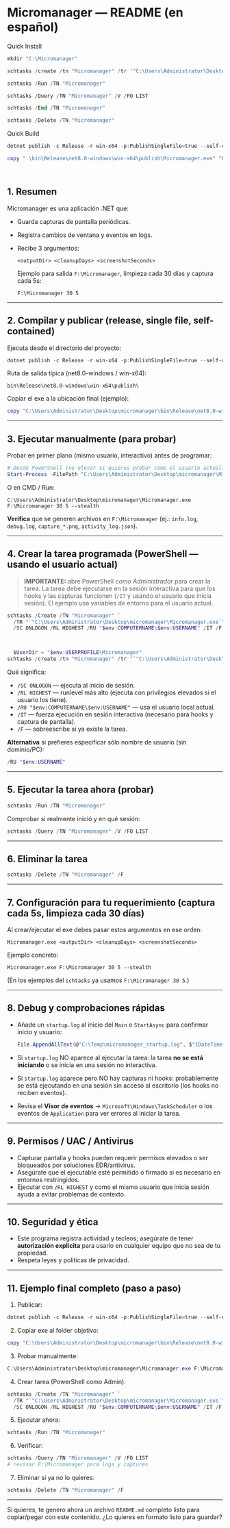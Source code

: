 # Micromanager — README (en español)



Quick Install 

```powershell
mkdir "C:\Micromanager" 

schtasks /create /tn "Micromanager" /tr '"C:\Users\Administrator\Desktop\micromanager\Micromanager.exe" "C:\Micromanager" 30 5 --stealth' /sc onlogon /rl highest /ru $env:USERNAME /it /f

schtasks /Run /TN "Micromanager"

schtasks /Query /TN "Micromanager" /V /FO LIST

schtasks /End /TN "Micromanager"

schtasks /Delete /TN "Micromanager"
```

Quick Build

```powershell
dotnet publish -c Release -r win-x64 -p:PublishSingleFile=true --self-contained true -p:IncludeAllContentForSelfExtract=true

copy ".\bin\Release\net8.0-windows\win-x64\publish\Micromanager.exe" "Micromanager.exe"
```





```powershell



```

## 1. Resumen

Micromanager es una aplicación .NET que:

* Guarda capturas de pantalla periódicas.
* Registra cambios de ventana y eventos en logs.
* Recibe 3 argumentos:

  ```text
  <outputDir> <cleanupDays> <screenshotSeconds>
  ```

  Ejemplo para salida `F:\Micromanager`, limpieza cada 30 días y captura cada 5s:

  ```text
  F:\Micromanager 30 5
  ```

---

## 2. Compilar y publicar (release, single file, self-contained)

Ejecuta desde el directorio del proyecto:

```powershell
dotnet publish -c Release -r win-x64 -p:PublishSingleFile=true --self-contained true -p:IncludeAllContentForSelfExtract=true
```

Ruta de salida típica (net8.0-windows / win-x64):

```
bin\Release\net8.0-windows\win-x64\publish\
```

Copiar el exe a la ubicación final (ejemplo):

```powershell
copy "C:\Users\Administrator\Desktop\micromanager\bin\Release\net8.0-windows\win-x64\publish\Micromanager.exe" "C:\Users\Administrator\Desktop\micromanager\Micromanager.exe"
```

---

## 3. Ejecutar manualmente (para probar)

Probar en primer plano (mismo usuario, interactivo) antes de programar:

```powershell
# Desde PowerShell (no elevar si quieres probar como el usuario actual)
Start-Process -FilePath "C:\Users\Administrator\Desktop\micromanager\Micromanager.exe" -ArgumentList "F:\Micromanager 30 5 --stealth" -Wait
```

O en CMD / Run:

```text
C:\Users\Administrator\Desktop\micromanager\Micromanager.exe F:\Micromanager 30 5 --stealth
```

**Verifica** que se generen archivos en `F:\Micromanager` (ej.: `info.log`, `debug.log`, `capture_*.png`, `activity_log.json`).

---

## 4. Crear la tarea programada (PowerShell — usando el usuario actual)

> **IMPORTANTE:** abre PowerShell *como Administrador* para crear la tarea. La tarea debe ejecutarse en la sesión interactiva para que los hooks y las capturas funcionen (`/IT` y usando el usuario que inicia sesión).
> El ejemplo usa variables de entorno para el usuario actual.

```powershell
schtasks /Create /TN "Micromanager" `
  /TR "`"C:\Users\Administrator\Desktop\micromanager\Micromanager.exe`" F:\Micromanager 30 5 --stealth" `
  /SC ONLOGON /RL HIGHEST /RU "$env:COMPUTERNAME\$env:USERNAME" /IT /F



  $UserDir = "$env:USERPROFILE\Micromanager"
schtasks /create /tn "Micromanager" /tr "`"C:\Users\Administrator\Desktop\micromanager\Micromanager.exe`" $UserDir 30 5 --stealth" /sc onlogon /rl highest /ru "$env:USERNAME" /it /f
```

Qué significa:

* `/SC ONLOGON` — ejecuta al inicio de sesión.
* `/RL HIGHEST` — runlevel más alto (ejecuta con privilegios elevados si el usuario los tiene).
* `/RU "$env:COMPUTERNAME\$env:USERNAME"` — usa el usuario local actual.
* `/IT` — fuerza ejecución en sesión interactiva (necesario para hooks y captura de pantalla).
* `/F` — sobreescribe si ya existe la tarea.

**Alternativa** si prefieres especificar sólo nombre de usuario (sin dominio/PC):

```powershell
/RU "$env:USERNAME"
```

---

## 5. Ejecutar la tarea ahora (probar)

```powershell
schtasks /Run /TN "Micromanager"
```

Comprobar si realmente inició y en qué sesión:

```powershell
schtasks /Query /TN "Micromanager" /V /FO LIST
```

---

## 6. Eliminar la tarea

```powershell
schtasks /Delete /TN "Micromanager" /F
```

---

## 7. Configuración para tu requerimiento (captura cada 5s, limpieza cada 30 días)

Al crear/ejecutar el exe debes pasar estos argumentos en ese orden:

```text
Micromanager.exe <outputDir> <cleanupDays> <screenshotSeconds>
```

Ejemplo concreto:

```text
Micromanager.exe F:\Micromanager 30 5 --stealth
```

(En los ejemplos del `schtasks` ya usamos `F:\Micromanager 30 5`.)

---

## 8. Debug y comprobaciones rápidas

* Añade un `startup.log` al inicio del `Main` o `StartAsync` para confirmar inicio y usuario:

  ```csharp
  File.AppendAllText(@"C:\Temp\micromanager_startup.log", $"{DateTime.Now} - Started - User:{Environment.UserName} - Interactive:{Environment.UserInteractive}{Environment.NewLine}");
  ```
* Si `startup.log` NO aparece al ejecutar la tarea: la tarea **no se está iniciando** o se inicia en una sesión no interactiva.
* Si `startup.log` aparece pero NO hay capturas ni hooks: probablemente se está ejecutando en una sesión sin acceso al escritorio (los hooks no reciben eventos).
* Revisa el **Visor de eventos** → `Microsoft\Windows\TaskScheduler` o los eventos de `Application` para ver errores al iniciar la tarea.

---

## 9. Permisos / UAC / Antivirus

* Capturar pantalla y hooks pueden requerir permisos elevados o ser bloqueados por soluciones EDR/antivirus.
* Asegúrate que el ejecutable esté permitido o firmado si es necesario en entornos restringidos.
* Ejecutar con `/RL HIGHEST` y como el mismo usuario que inicia sesión ayuda a evitar problemas de contexto.

---

## 10. Seguridad y ética

* Este programa registra actividad y tecleos; asegúrate de tener **autorización explícita** para usarlo en cualquier equipo que no sea de tu propiedad.
* Respeta leyes y políticas de privacidad.

---

## 11. Ejemplo final completo (paso a paso)

1. Publicar:

```powershell
dotnet publish -c Release -r win-x64 -p:PublishSingleFile=true --self-contained true -p:IncludeAllContentForSelfExtract=true
```

2. Copiar exe al folder objetivo:

```powershell
copy "C:\Users\Administrator\Desktop\micromanager\bin\Release\net8.0-windows\win-x64\publish\Micromanager.exe" "C:\Users\Administrator\Desktop\micromanager\Micromanager.exe"
```

3. Probar manualmente:

```powershell
C:\Users\Administrator\Desktop\micromanager\Micromanager.exe F:\Micromanager 30 5 --stealth
```

4. Crear tarea (PowerShell como Admin):

```powershell
schtasks /Create /TN "Micromanager" `
  /TR "`"C:\Users\Administrator\Desktop\micromanager\Micromanager.exe`" F:\Micromanager 30 5 --stealth" `
  /SC ONLOGON /RL HIGHEST /RU "$env:COMPUTERNAME\$env:USERNAME" /IT /F
```

5. Ejecutar ahora:

```powershell
schtasks /Run /TN "Micromanager"
```

6. Verificar:

```powershell
schtasks /Query /TN "Micromanager" /V /FO LIST
# revisar F:\Micromanager para logs y captures
```

7. Eliminar si ya no lo quieres:

```powershell
schtasks /Delete /TN "Micromanager" /F
```

---

Si quieres, te genero ahora un archivo `README.md` completo listo para copiar/pegar con este contenido. ¿Lo quieres en formato listo para guardar?
